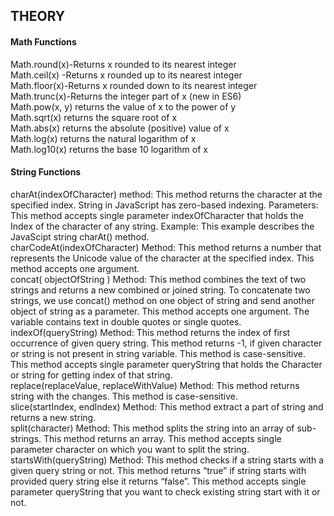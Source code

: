 ## THEORY
#### Math Functions
Math.round(x)-Returns x rounded to its nearest integer<br>
Math.ceil(x) -Returns x rounded up to its nearest integer<br>
Math.floor(x)-Returns x rounded down to its nearest integer<br>
Math.trunc(x)-Returns the integer part of x (new in ES6)<br>
Math.pow(x, y) returns the value of x to the power of y<br>
Math.sqrt(x) returns the square root of x<br>
Math.abs(x) returns the absolute (positive) value of x<br>
Math.log(x) returns the natural logarithm of x<br>
Math.log10(x) returns the base 10 logarithm of x<br>

#### String Functions
charAt(indexOfCharacter) method: This method returns the character at the specified index. String in JavaScript has zero-based indexing.
Parameters: This method accepts single parameter indexOfCharacter that holds the Index of the character of any string.
Example: This example describes the JavaScipt string charAt() method.<br>
charCodeAt(indexOfCharacter) Method: This method returns a number that represents the Unicode value of the character at the specified index. This method accepts one argument.<br>
concat( objectOfString ) Method: This method combines the text of two strings and returns a new combined or joined string. To concatenate two strings, we use concat() method on one object of string and send another object of string as a parameter. This method accepts one argument. The variable contains text in double quotes or single quotes.<br>
indexOf(queryString) Method: This method returns the index of first occurrence of given query string. This method returns -1, if given character or string is not present in string variable. This method is case-sensitive. This method accepts single parameter queryString that holds the Character or string for getting index of that string.<br>
replace(replaceValue, replaceWithValue) Method: This method returns string with the changes. This method is case-sensitive.<br>
slice(startIndex, endIndex) Method: This method extract a part of string and returns a new string.<br>
split(character) Method: This method splits the string into an array of sub-strings. This method returns an array. This method accepts single parameter character on which you want to split the string.<br>
startsWith(queryString) Method: This method checks if a string starts with a given query string or not. This method returns “true” if string starts with provided query string else it returns “false”. This method accepts single parameter queryString that you want to check existing string start with it or not.<br>
